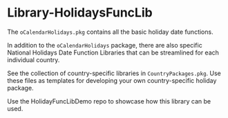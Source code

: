 # Library-HolidaysFuncLib

The `oCalendarHolidays.pkg` contains all the basic holiday date functions.

In addition to the `oCalendarHolidays` package, there are also specific National Holidays Date Function Libraries that can be streamlined for each individual country.

See the collection of country-specific libraries in `CountryPackages.pkg`. Use these files as templates for developing your own country-specific holiday package.

Use the HolidayFuncLibDemo repo to showcase how this library can be used.


